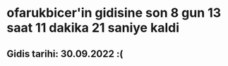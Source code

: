 # ofarukbicer'in gidisine son 8 gun 13 saat 11 dakika 21 saniye kaldi

## Gidis tarihi: 30.09.2022 :(